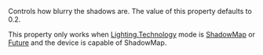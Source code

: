 Controls how blurry the shadows are. The value of this property defaults
to 0.2.

This property only works when [Lighting.Technology](https://create.roblox.com/docs/reference/engine/classes/Lighting#Technology) mode is
[ShadowMap](https://developer.roblox.com/en-us/api-reference/enum/Technology) or [Future](https://developer.roblox.com/en-us/api-reference/enum/Technology) and the device is
capable of ShadowMap.